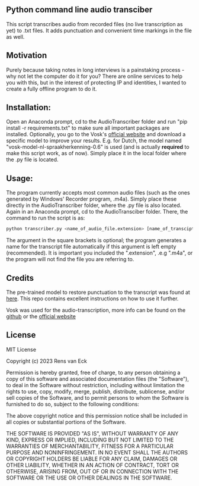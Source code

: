 ## Python command line audio transciber
This script transcribes audio from recorded files (no live transcription as yet) to .txt files. It adds punctuation and convenient time markings in the file as well.

## Motivation
Purely because taking notes in long interviews is a painstaking process - why not let the computer do it for you? There are online services to help you with this, but in the interest of protecting IP and identities, I wanted to create a fully offline program to do it.

## Installation:

Open an Anaconda prompt, cd to the AudioTranscriber folder and run "pip install -r requirements.txt" to make sure
all important packages are installed. Optionally, you go to the Vosk's [official website](https://alphacephei.com/vosk/models) and download a specific model to improve your results. 
E.g. for Dutch, the model named "vosk-model-nl-spraakherkenning-0.6" is used (and is actually **required** to make this script work, as of now). Simply place it in the local folder where the .py file is located.

## Usage:

The program currently accepts most common audio files (such as the ones generated by Windows' Recorder program, .m4a).
Simply place these directly in the AudioTranscriber folder, where the .py file is also located.
Again in an Anaconda prompt, cd to the AudioTransciber folder. There, the command to run the script is as:

```python
python transcriber.py <name_of_audio_file.extension> [name_of_transcipt_file.txt]
```

The argument in the square brackets is optional; the program generates a name for the transcript file automatically
if this argument is left empty (recommended). It is important you included the ".extension", .e.g ".m4a", or the program
will not find the file you are referring to.

## Credits
The pre-trained model to restore punctuation to the transcript was found at [here](https://github.com/oliverguhr/deepmultilingualpunctuation). This repo contains excellent instructions on how to use it further.

Vosk was used for the audio-transcription, more info can be found on the [github](https://github.com/alphacep/vosk-api) or the [official website](https://alphacephei.com/vosk/)

## License
MIT License 

Copyright (c) 2023 Rens van Eck

Permission is hereby granted, free of charge, to any person
obtaining a copy of this software and associated documentation
files (the "Software"), to deal in the Software without
restriction, including without limitation the rights to use,
copy, modify, merge, publish, distribute, sublicense, and/or sell
copies of the Software, and to permit persons to whom the
Software is furnished to do so, subject to the following
conditions:

The above copyright notice and this permission notice shall be
included in all copies or substantial portions of the Software.

THE SOFTWARE IS PROVIDED "AS IS", WITHOUT WARRANTY OF ANY KIND,
EXPRESS OR IMPLIED, INCLUDING BUT NOT LIMITED TO THE WARRANTIES
OF MERCHANTABILITY, FITNESS FOR A PARTICULAR PURPOSE AND
NONINFRINGEMENT. IN NO EVENT SHALL THE AUTHORS OR COPYRIGHT
HOLDERS BE LIABLE FOR ANY CLAIM, DAMAGES OR OTHER LIABILITY,
WHETHER IN AN ACTION OF CONTRACT, TORT OR OTHERWISE, ARISING
FROM, OUT OF OR IN CONNECTION WITH THE SOFTWARE OR THE USE OR
OTHER DEALINGS IN THE SOFTWARE.
